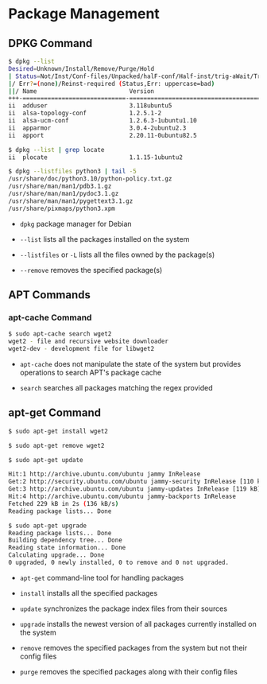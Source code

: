 # Package Management

## DPKG Command

```bash
$ dpkg --list
Desired=Unknown/Install/Remove/Purge/Hold
| Status=Not/Inst/Conf-files/Unpacked/halF-conf/Half-inst/trig-aWait/Trig-pend
|/ Err?=(none)/Reinst-required (Status,Err: uppercase=bad)
||/ Name                          Version                                 Architecture Description
+++-=============================-=======================================-============-================================================================================
ii  adduser                       3.118ubuntu5                            all          add and remove users and groups
ii  alsa-topology-conf            1.2.5.1-2                               all          ALSA topology configuration files
ii  alsa-ucm-conf                 1.2.6.3-1ubuntu1.10                     all          ALSA Use Case Manager configuration files
ii  apparmor                      3.0.4-2ubuntu2.3                        amd64        user-space parser utility for AppArmor
ii  apport                        2.20.11-0ubuntu82.5                     all          automatically generate crash reports for debugging

$ dpkg --list | grep locate
ii  plocate                       1.1.15-1ubuntu2                         amd64        much faster locate

$ dpkg --listfiles python3 | tail -5
/usr/share/doc/python3.10/python-policy.txt.gz
/usr/share/man/man1/pdb3.1.gz
/usr/share/man/man1/pydoc3.1.gz
/usr/share/man/man1/pygettext3.1.gz
/usr/share/pixmaps/python3.xpm
```

- ```dpkg``` package manager for Debian

- ```--list``` lists all the packages installed on the system

- ```--listfiles``` or ```-L``` lists all the files owned by the package(s)

- ```--remove``` removes the specified package(s)

## APT Commands

### apt-cache Command

```bash
$ sudo apt-cache search wget2
wget2 - file and recursive website downloader
wget2-dev - development file for libwget2
```

- ```apt-cache``` does not manipulate the state of the system but provides operations
to search APT's package cache

- ```search``` searches all packages matching the regex provided

## apt-get Command

```bash
$ sudo apt-get install wget2

$ sudo apt-get remove wget2

$ sudo apt-get update

Hit:1 http://archive.ubuntu.com/ubuntu jammy InRelease
Get:2 http://security.ubuntu.com/ubuntu jammy-security InRelease [110 kB]
Get:3 http://archive.ubuntu.com/ubuntu jammy-updates InRelease [119 kB]
Hit:4 http://archive.ubuntu.com/ubuntu jammy-backports InRelease    
Fetched 229 kB in 2s (136 kB/s)
Reading package lists... Done

$ sudo apt-get upgrade
Reading package lists... Done
Building dependency tree... Done
Reading state information... Done
Calculating upgrade... Done
0 upgraded, 0 newly installed, 0 to remove and 0 not upgraded.
```

- ```apt-get``` command-line tool for handling packages

- ```install``` installs all the specified packages

- ```update``` synchronizes the package index files from their sources

- ```upgrade``` installs the newest version of all packages currently installed on the system

- ```remove``` removes the specified packages from the system but not their config files

- ```purge``` removes the specified packages along with their config files

